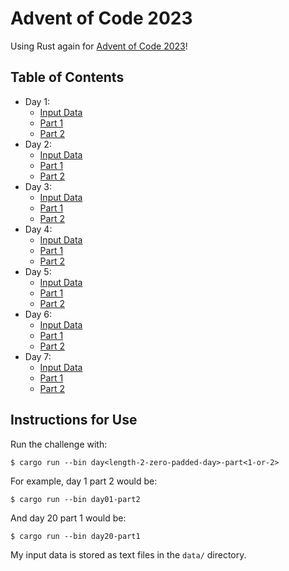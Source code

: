 # Advent of Code 2023

Using Rust again for [Advent of Code 2023](https://adventofcode.com/2023)!

## Table of Contents
<!-- GENERATED BEGIN -->
- Day 1:
  - [Input Data](/data/01.txt)
  - [Part 1](/src/bin/day01-part1.rs)
  - [Part 2](/src/bin/day01-part2.rs)
- Day 2:
  - [Input Data](/data/02.txt)
  - [Part 1](/src/bin/day02-part1.rs)
  - [Part 2](/src/bin/day02-part2.rs)
- Day 3:
  - [Input Data](/data/03.txt)
  - [Part 1](/src/bin/day03-part1.rs)
  - [Part 2](/src/bin/day03-part2.rs)
- Day 4:
  - [Input Data](/data/04.txt)
  - [Part 1](/src/bin/day04-part1.rs)
  - [Part 2](/src/bin/day04-part2.rs)
- Day 5:
  - [Input Data](/data/05.txt)
  - [Part 1](/src/bin/day05-part1.rs)
  - [Part 2](/src/bin/day05-part2.rs)
- Day 6:
  - [Input Data](/data/06.txt)
  - [Part 1](/src/bin/day06-part1.rs)
  - [Part 2](/src/bin/day06-part2.rs)
- Day 7:
  - [Input Data](/data/07.txt)
  - [Part 1](/src/bin/day07-part1.rs)
  - [Part 2](/src/bin/day07-part2.rs)
<!-- GENERATED END -->


## Instructions for Use

Run the challenge with:

```
$ cargo run --bin day<length-2-zero-padded-day>-part<1-or-2>
```

For example, day 1 part 2 would be:

```
$ cargo run --bin day01-part2
```

And day 20 part 1 would be:

```
$ cargo run --bin day20-part1
```

My input data is stored as text files in the `data/` directory.